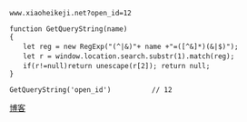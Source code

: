 ﻿
```
www.xiaoheikeji.net?open_id=12

function GetQueryString(name)
{
　　let reg = new RegExp("(^|&)"+ name +"=([^&]*)(&|$)");
　　let r = window.location.search.substr(1).match(reg);
　　if(r!=null)return unescape(r[2]); return null;
}

GetQueryString('open_id')          // 12
```

[博客](https://www.cnblogs.com/lgyong/p/10384904.html)



